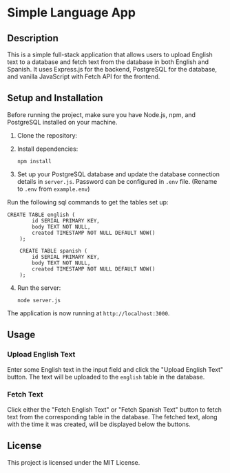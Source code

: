 # Simple Language App

## Description

This is a simple full-stack application that allows users to upload English text to a database and fetch text from the database in both English and Spanish. It uses Express.js for the backend, PostgreSQL for the database, and vanilla JavaScript with Fetch API for the frontend.

## Setup and Installation

Before running the project, make sure you have Node.js, npm, and PostgreSQL installed on your machine.

1. Clone the repository:

2. Install dependencies:

   ```
   npm install
   ```

3. Set up your PostgreSQL database and update the database connection details in `server.js`. Password can be configured in `.env` file. (Rename to `.env` from `example.env`)

Run the following sql commands to get the tables set up:

```
CREATE TABLE english (
        id SERIAL PRIMARY KEY,
        body TEXT NOT NULL,
        created TIMESTAMP NOT NULL DEFAULT NOW()
    );

    CREATE TABLE spanish (
        id SERIAL PRIMARY KEY,
        body TEXT NOT NULL,
        created TIMESTAMP NOT NULL DEFAULT NOW()
    );
```

4. Run the server:

   ```
   node server.js
   ```

The application is now running at `http://localhost:3000`.

## Usage

### Upload English Text

Enter some English text in the input field and click the "Upload English Text" button. The text will be uploaded to the `english` table in the database.

### Fetch Text

Click either the "Fetch English Text" or "Fetch Spanish Text" button to fetch text from the corresponding table in the database. The fetched text, along with the time it was created, will be displayed below the buttons.

## License

This project is licensed under the MIT License.
